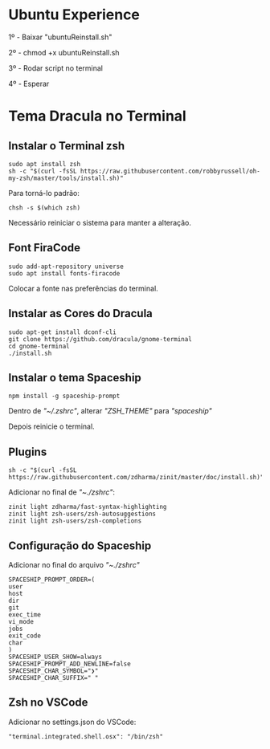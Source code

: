 # Ubuntu Experience

1º - Baixar "ubuntuReinstall.sh"

2º - chmod +x ubuntuReinstall.sh

3º - Rodar script no terminal

4º - Esperar

# Tema Dracula no Terminal

## Instalar o Terminal zsh

    sudo apt install zsh
    sh -c "$(curl -fsSL https://raw.githubusercontent.com/robbyrussell/oh-my-zsh/master/tools/install.sh)"
  Para torná-lo padrão:
  
    chsh -s $(which zsh)

Necessário reiniciar o sistema para manter a alteração.

## Font FiraCode

    sudo add-apt-repository universe
    sudo apt install fonts-firacode

Colocar a fonte nas preferências do terminal.

## Instalar as Cores do Dracula

    sudo apt-get install dconf-cli
    git clone https://github.com/dracula/gnome-terminal
    cd gnome-terminal
    ./install.sh

## Instalar o tema Spaceship

    npm install -g spaceship-prompt

Dentro de *"~/.zshrc"*, alterar *"ZSH_THEME"* para *"spaceship"*

Depois reinicie o terminal.

## Plugins

    sh -c "$(curl -fsSL https://raw.githubusercontent.com/zdharma/zinit/master/doc/install.sh)"

Adicionar no final de *"~./zshrc"*:

    zinit light zdharma/fast-syntax-highlighting
    zinit light zsh-users/zsh-autosuggestions
    zinit light zsh-users/zsh-completions

## Configuração do Spaceship

Adicionar no final do arquivo *"~./zshrc"*

    SPACESHIP_PROMPT_ORDER=(
    user          
    host          
    dir           
    git           
    exec_time     
    vi_mode       
    jobs          
    exit_code     
    char          
    )
    SPACESHIP_USER_SHOW=always
    SPACESHIP_PROMPT_ADD_NEWLINE=false
    SPACESHIP_CHAR_SYMBOL="❯"
    SPACESHIP_CHAR_SUFFIX=" "


## Zsh no VSCode
Adicionar no settings.json do VSCode:

    "terminal.integrated.shell.osx": "/bin/zsh"
